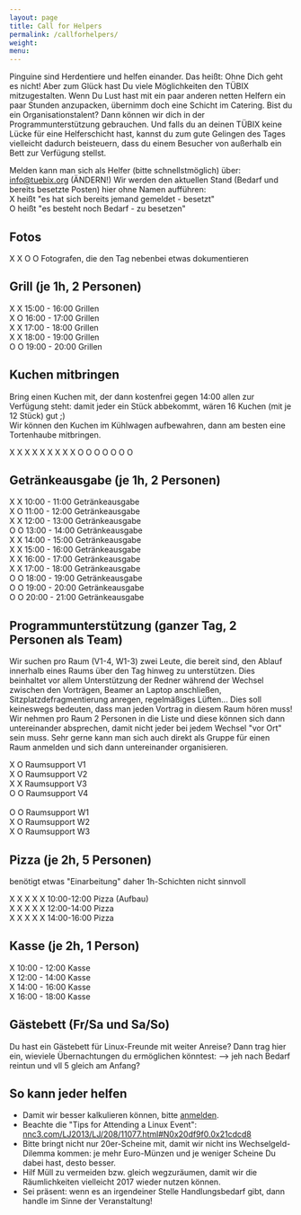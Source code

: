 ```yaml
---
layout: page
title: Call for Helpers
permalink: /callforhelpers/
weight:
menu:
---
```


Pinguine sind Herdentiere und helfen einander. Das heißt: Ohne Dich geht es nicht! Aber zum Glück hast Du viele Möglichkeiten den TÜBIX mitzugestalten. Wenn Du Lust hast mit ein paar anderen netten Helfern ein paar Stunden anzupacken, übernimm doch eine Schicht im Catering. Bist du ein Organisationstalent? Dann können wir dich in der Programmunterstützung gebrauchen. Und falls du an deinen TÜBIX keine Lücke für eine Helferschicht hast, kannst du zum gute Gelingen des Tages vielleicht dadurch beisteuern, dass du einem Besucher von außerhalb ein Bett zur Verfügung stellst.


Melden kann man sich als Helfer (bitte schnellstmöglich) über: <a href="mailto:info@tuebix.org?subject=Helfer%20Tuebix">info@tuebix.org</a> (ÄNDERN!) Wir werden den aktuellen Stand (Bedarf und bereits besetzte Posten) hier ohne Namen aufführen:<br/>
X heißt "es hat sich bereits jemand gemeldet - besetzt"<br/>
O heißt "es besteht noch Bedarf - zu besetzen" <br/>

## Fotos

X X O O Fotografen, die den Tag nebenbei etwas dokumentieren<br/>

## Grill (je 1h, 2 Personen)

X X 15:00 - 16:00 Grillen<br/>
X O 16:00 - 17:00 Grillen<br/>
X X 17:00 - 18:00 Grillen<br/>
X X 18:00 - 19:00 Grillen<br/>
O O 19:00 - 20:00 Grillen<br/>

## Kuchen mitbringen

Bring einen Kuchen mit, der dann kostenfrei gegen 14:00 allen zur Verfügung steht:
damit jeder ein Stück abbekommt, wären 16 Kuchen (mit je 12 Stück) gut ;)<br/>
Wir können den Kuchen im Kühlwagen aufbewahren, dann am besten eine Tortenhaube mitbringen.

X X X X X X X X X O O O O O O O

## Getränkeausgabe (je 1h, 2 Personen)

X X 10:00 - 11:00 Getränkeausgabe <br/>
X O 11:00 - 12:00 Getränkeausgabe <br/>
X X 12:00 - 13:00 Getränkeausgabe <br/>
O O 13:00 - 14:00 Getränkeausgabe <br/>
X X 14:00 - 15:00 Getränkeausgabe <br/>
X X 15:00 - 16:00 Getränkeausgabe <br/>
X X 16:00 - 17:00 Getränkeausgabe <br/>
X X 17:00 - 18:00 Getränkeausgabe <br/>
O O 18:00 - 19:00 Getränkeausgabe <br/>
O O 19:00 - 20:00 Getränkeausgabe <br/>
O O 20:00 - 21:00 Getränkeausgabe <br/>

## Programmunterstützung (ganzer Tag, 2 Personen als Team)

Wir suchen pro Raum (V1-4, W1-3) zwei Leute, die bereit sind, den Ablauf innerhalb eines Raums über den Tag hinweg zu unterstützen.
Dies beinhaltet vor allem Unterstützung der Redner während der Wechsel zwischen den Vorträgen, Beamer an Laptop anschließen, Sitzplatzdefragmentierung anregen, regelmäßiges Lüften...
Dies soll keineswegs bedeuten, dass man jeden Vortrag in diesem Raum hören muss!
Wir nehmen pro Raum 2 Personen in die Liste und diese können sich dann untereinander absprechen, damit nicht jeder bei jedem Wechsel "vor Ort" sein muss.
Sehr gerne kann man sich auch direkt als Gruppe für einen Raum anmelden und sich dann untereinander organisieren.

X O Raumsupport V1<br/>
X O Raumsupport V2<br/>
X X Raumsupport V3<br/>
O O Raumsupport V4<br/>
<br/>
O O Raumsupport W1<br/>
X O Raumsupport W2<br/>
X O Raumsupport W3<br/>

## Pizza (je 2h, 5 Personen) 

benötigt etwas "Einarbeitung" daher 1h-Schichten nicht sinnvoll

X X X X X 10:00-12:00 Pizza (Aufbau)<br/>
X X X X X 12:00-14:00 Pizza<br/>
X X X X X 14:00-16:00 Pizza<br/>

## Kasse (je 2h, 1 Person)

X 10:00 - 12:00 Kasse<br/>
X 12:00 - 14:00 Kasse<br/>
X 14:00 - 16:00 Kasse<br/>
X 16:00 - 18:00 Kasse<br/>

## Gästebett (Fr/Sa und Sa/So)
Du hast ein Gästebett für Linux-Freunde mit weiter Anreise? Dann trag hier ein, wieviele Übernachtungen du ermöglichen könntest:
--> jeh nach Bedarf reintun und vll 5 gleich am Anfang?

## So kann jeder helfen

- Damit wir besser kalkulieren können, bitte <a href="../anmeldung/">anmelden</a>.
- Beachte die "Tips for Attending a Linux Event":
  <br/><a href="http://nnc3.com/LJ2013/LJ/208/11077.html#N0x20df9f0.0x21cdcd8" target="_blank">nnc3.com/LJ2013/LJ/208/11077.html#N0x20df9f0.0x21cdcd8</a>
- Bitte bringt nicht nur 20er-Scheine mit, damit wir nicht ins Wechselgeld-Dilemma kommen: je mehr Euro-Münzen und je weniger Scheine Du dabei hast, desto besser.
- Hilf Müll zu vermeiden bzw. gleich wegzuräumen, damit wir die Räumlichkeiten vielleicht 2017 wieder nutzen können.
- Sei präsent: wenn es an irgendeiner Stelle Handlungsbedarf gibt, dann handle im Sinne der Veranstaltung!
